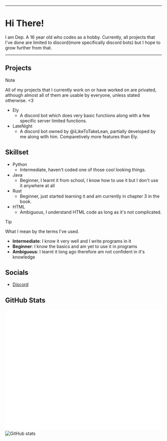 ***

# Hi There!
I am Dep. A 16 year old who codes as a hobby. Currently, all projects that I've done are limited to discord(more specifically discord bots) but I hope to grow further from that.

***

## Projects
> [!NOTE]
> All of my projects that I currently work on or have worked on are privated, although almost all of them are usable by everyone, unless stated otherwise. <3
- Ely
  - A discord bot which does very basic functions along with a few specific server limited functions.
- LateNight
  - A discord bot owned by @iLikeToTakeLean, partially developed by me along with him. Comparetively more features than Ely.

## Skillset
- Python
  - Intermediate, haven't coded one of those cool looking things.
- Java
  - Beginner, I learnt it from school, I know how to use it but I don't use it anywhere at all
- Rust
  - Beginner, just started learning it and am currently in chapter 3 in the book.
- HTML
  - Ambiguous, I understand HTML code as long as it's not complicated.
> [!TIP]
> What I mean by the terms I've used.
> - **Intermediate**: I know it very well and I write programs in it
> - **Beginner**: I know the basics and am yet to use it in programs
> - **Ambiguous**: I learnt it long ago therefore am not confident in it's knowledge


## Socials
- [Discord](https://discord.com/users/688293803613880334)

## GitHub Stats
![Github Stats](/github-metrics.svg)
![GitHub stats](https://github-readme-stats.vercel.app/api?username=Depreca1ed&show_icons=true)